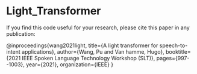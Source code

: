 # Light_Transformer

If you find this code useful for your research, please cite this paper in any publication:

@inproceedings{wang2021light,
  title={A light transformer for speech-to-intent applications},
  author={Wang, Pu  and Van hamme, Hugo},
  booktitle={2021 IEEE Spoken Language Technology Workshop (SLT)},
  pages={997--1003},
  year={2021},
  organization={IEEE}
}
